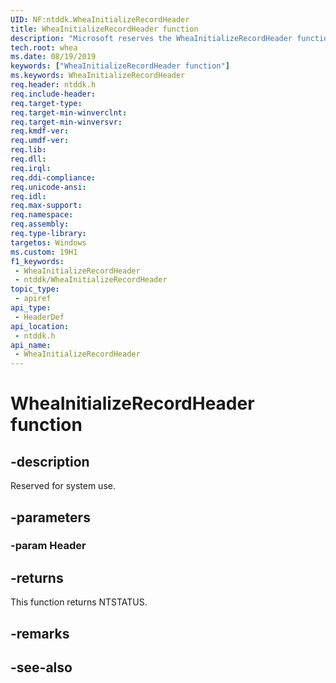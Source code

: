 ```yaml
---
UID: NF:ntddk.WheaInitializeRecordHeader
title: WheaInitializeRecordHeader function
description: "Microsoft reserves the WheaInitializeRecordHeader function for internal use only. Don't use this function in your code."
tech.root: whea
ms.date: 08/19/2019
keywords: ["WheaInitializeRecordHeader function"]
ms.keywords: WheaInitializeRecordHeader
req.header: ntddk.h
req.include-header: 
req.target-type: 
req.target-min-winverclnt: 
req.target-min-winversvr: 
req.kmdf-ver: 
req.umdf-ver: 
req.lib: 
req.dll: 
req.irql: 
req.ddi-compliance: 
req.unicode-ansi: 
req.idl: 
req.max-support: 
req.namespace: 
req.assembly: 
req.type-library: 
targetos: Windows
ms.custom: 19H1
f1_keywords:
 - WheaInitializeRecordHeader
 - ntddk/WheaInitializeRecordHeader
topic_type:
 - apiref
api_type:
 - HeaderDef
api_location:
 - ntddk.h
api_name:
 - WheaInitializeRecordHeader
---
```


# WheaInitializeRecordHeader function


## -description

Reserved for system use.

## -parameters

### -param Header

## -returns

This function returns NTSTATUS.

## -remarks

## -see-also

